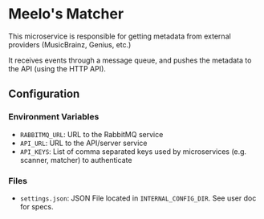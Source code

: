 # Meelo's Matcher 

This microservice is responsible for getting metadata from external providers (MusicBrainz, Genius, etc.)

It receives events through a message queue, and pushes the metadata to the API (using the HTTP API).

## Configuration

### Environment Variables

- `RABBITMQ_URL`: URL to the RabbitMQ service
- `API_URL`: URL to the API/server service
- `API_KEYS`: List of comma separated keys used by microservices (e.g. scanner, matcher) to authenticate

### Files

- `settings.json`: JSON File located in `INTERNAL_CONFIG_DIR`. See user doc for specs.
